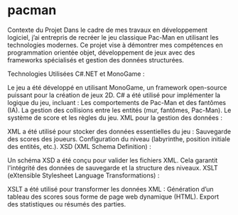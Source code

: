 # pacman
Contexte du Projet
Dans le cadre de mes travaux en développement logiciel, j’ai entrepris de recréer le jeu classique Pac-Man en utilisant les technologies modernes. Ce projet vise à démontrer mes compétences en programmation orientée objet, développement de jeux avec des frameworks spécialisés et gestion des données structurées.

Technologies Utilisées
C#.NET et MonoGame :

Le jeu a été développé en utilisant MonoGame, un framework open-source puissant pour la création de jeux 2D.
C# a été utilisé pour implémenter la logique du jeu, incluant :
Les comportements de Pac-Man et des fantômes (IA).
La gestion des collisions entre les entités (mur, fantômes, Pac-Man).
Le système de score et les règles du jeu.
XML pour la gestion des données :

XML a été utilisé pour stocker des données essentielles du jeu :
Sauvegarde des scores des joueurs.
Configuration du niveau (labyrinthe, position initiale des entités, etc.).
XSD (XML Schema Definition) :

Un schéma XSD a été conçu pour valider les fichiers XML.
Cela garantit l'intégrité des données de sauvegarde et la structure des niveaux.
XSLT (eXtensible Stylesheet Language Transformations) :

XSLT a été utilisé pour transformer les données XML :
Génération d’un tableau des scores sous forme de page web dynamique (HTML).
Export des statistiques ou résumés des parties.
